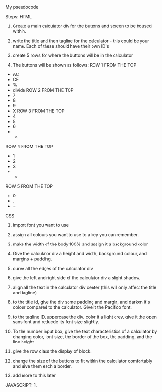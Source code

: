 My pseudocode

Steps: 
HTML
1. Create a main calculator div for the buttons and screen to be housed within.

2. write the title and then tagline for the calculator - this could be your name. Each of these should have their own ID's

3. create 5 rows for where the buttons will be in the calculator

4. The buttons will be shown as follows: 
ROW 1 FROM THE TOP
- AC
- CE
- %
- divide
ROW 2 FROM THE TOP
- 7
- 8
- 9
- X
ROW 3 FROM THE TOP
- 4
- 5
- 6
- -
ROW 4 FROM THE TOP
- 1
- 2
- 3
- +
ROW 5 FROM THE TOP
- 0
- .
- =

CSS
1. import font you want to use

2. assign all colours you want to use to a key you can remember.

3. make the width of the body 100% and assign it a background color

4. Give the calculator div a height and width, background colour, and margins + padding. 

5. curve all the edges of the calculator div

6. give the left and right side of the calculator div a slight shadow. 

7. align all the text in the calculator div center (this will only affect the title and tagline)

8. to the title id, give the div some padding and margin, and darken it's colour compared to the calculator. Give it the Pacifico font. 

9. to the tagline ID, uppercase the div, color it a light grey, give it the open sans font and reducde its font size slightly. 

10. To the number input box, give the text characteristics of a calculator by changing color, font size, the border of the box, the padding, and the line height. 

11. give the row class the display of block.

12. change the size of the buttons to fit within the calculator comfortably and give them each a border. 

13. add more to this later

JAVASCRIPT:
1. 